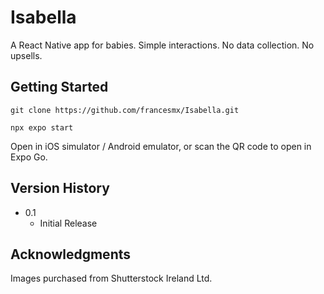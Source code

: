 # Isabella

A React Native app for babies. Simple interactions. No data collection. No upsells.

## Getting Started

```
git clone https://github.com/francesmx/Isabella.git

npx expo start
```

Open in iOS simulator / Android emulator, or scan the QR code to open in Expo Go.

## Version History

- 0.1
  - Initial Release

## Acknowledgments

Images purchased from Shutterstock Ireland Ltd.
